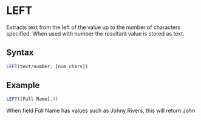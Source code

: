 # LEFT

Extracts text from the left of the value up to the number of characters specified. When used with number the resultant value is stored as text.

## Syntax

```javascript
LEFT(text/number, [num_chars])
```

## Example

```javascript
LEFT([Full Name],4)
```

When field Full Name has values such as Johny Rivers, this will return John
